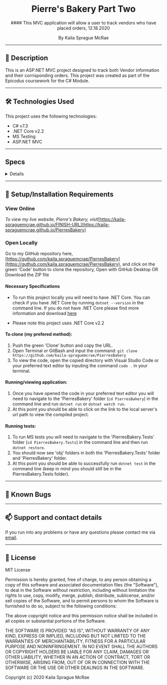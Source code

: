 <br>
<h1 align = "center">
<b> Pierre's Bakery Part Two</b>
</h1>

<p align = "center">
#### This MVC application will allow a user to track vendors who have placed orders, 12.18.2020
</p>

<p align = "center">
 By Kaila Sprague McRae
 </p>

--------------------

## 📖  Description

This is an ASP.NET MVC project designed to track both Vendor information and their corrisponding orders. This project was created as part of the Epicodus coursework for the C# Module. 

--------------------

## 🛠️ Technologies Used

This project uses the following technologies:

- C# v7.3
- .NET Core v2.2
- MS Testing
- ASP.NET MVC

-------------------

## Specs

<details>

| Test | Input | Output |
| :------------- | :------------- | :------------- |
| **Order** |  |  |
| It should create an instance of Order | Order testOrder = new Order(); | typeof(testOrder) == Order |
| It should return given Title | "Pastry Order" | "Pastry Order" |
| It should return given Description | "Order of 20 Pastries" | "Order of 20 Pastries" |
| It should return given Price | 34 | 34 |
| It should return given Date | "2.18.2020" | "12.18.2020" |
| **Vendor** |  |  |
| It should create an instance of Vendor | Vendor testVendor = new Vendor(); | typeof(testVendor) == Vendor |
| It should return given Name | "Mary's Cafe" | "Mary's Cafe" |
| It should return given Description | "Small local cafe" | "Small local cafe" |
| It should return List of Orders | testOrder = "Pastry Order" // testOrder2 = "Bread Order" | "Pastry Order", "Bread Order" |
|  |  |  |

</details>

-------------------

## 🔧 Setup/Installation Requirements

### View Online

_To view my live website, Pierre's Bakery, visit_[https://kaila-spraguemcrae.github.io/FINISH-URL](https://kaila-spraguemcrae.github.io/PierresBakery)

### Open Locally

Go to my GitHub repository here, [https://guthub.com/kaila.spraguemcrae/PierresBakery](https://guthub.com/kaila.spraguemcrae/PierresBakery), and click on the green 'Code' button to clone the repository, Open with GitHub Desktop OR Download the ZIP file

#### Necessary Specifications

- To run this project locally you will need to have .NET Core. You can check if you have .NET Core by running `dotnet --version` in the command line. If you do not have .NET Core please find more information and download [here](https://dotnet.microsoft.com/download/dotnet-core)

* Please note this project uses .NET Core v2.2

#### To clone (my prefered method):
1. Push the green 'Clone' button and copy the URL.
2. Open Terminal or GitBash and input the command: `git clone https://github.com/kaila-spraguemcrae/PierresBakery`
3. To view the code, open the copied directory with Visual Studio Code or your preferred text editor by inputing the command `code .` in your terminal.

#### Running/viewing application:

1. Once you have opened the code in your preferred text editor you will need to navigate to the 'PierresBakery' folder (`cd PierresBakery`) in the command line and run `dotnet run` or `dotnet watch run`.
2. At this point you should be able to click on the link to the local server's url path to view the compiled project. 

#### Running tests:

1. To run MS tests you will need to navigate to the 'PierresBakery.Tests' folder (`cd PierresBakery.Tests`) in the command line and then run `dotnet restore`. 
2. You should now see 'obj' folders in both the 'PierresBakery.Tests' folder and 'PierresBakery' folder.
3. At this point you should be able to successfully run `dotnet test` in the command line (keep in mind you should still be in the PierresBakery.Tests folder). 

--------------------------

## 🐛 Known Bugs

--------------------------

## 📫 Support and contact details

If you run into any problems or have any questions please contact me via [email](mailto:kaila.sprague@icloud.com).

---------------------------

## 📘 License

MIT License

Permission is hereby granted, free of charge, to any person obtaining a copy
of this software and associated documentation files (the "Software"), to deal
in the Software without restriction, including without limitation the rights
to use, copy, modify, merge, publish, distribute, sublicense, and/or sell
copies of the Software, and to permit persons to whom the Software is
furnished to do so, subject to the following conditions:

The above copyright notice and this permission notice shall be included in all
copies or substantial portions of the Software.

THE SOFTWARE IS PROVIDED "AS IS", WITHOUT WARRANTY OF ANY KIND, EXPRESS OR
IMPLIED, INCLUDING BUT NOT LIMITED TO THE WARRANTIES OF MERCHANTABILITY,
FITNESS FOR A PARTICULAR PURPOSE AND NONINFRINGEMENT. IN NO EVENT SHALL THE
AUTHORS OR COPYRIGHT HOLDERS BE LIABLE FOR ANY CLAIM, DAMAGES OR OTHER
LIABILITY, WHETHER IN AN ACTION OF CONTRACT, TORT OR OTHERWISE, ARISING FROM,
OUT OF OR IN CONNECTION WITH THE SOFTWARE OR THE USE OR OTHER DEALINGS IN THE
SOFTWARE.

Copyright (c) 2020 Kaila Sprague McRae